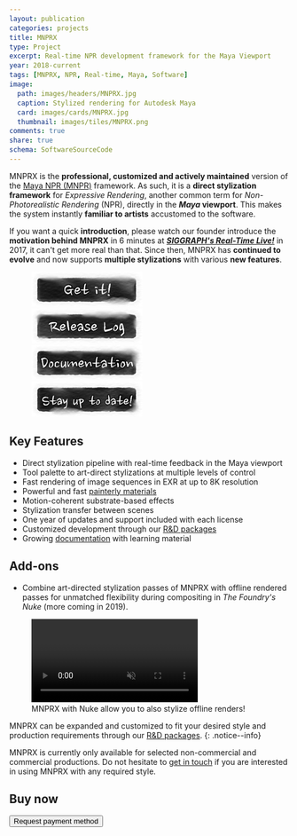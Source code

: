 ```yaml
---
layout: publication
categories: projects
title: MNPRX
type: Project
excerpt: Real-time NPR development framework for the Maya Viewport
year: 2018-current
tags: [MNPRX, NPR, Real-time, Maya, Software]
image:
  path: images/headers/MNPRX.jpg
  caption: Stylized rendering for Autodesk Maya
  card: images/cards/MNPRX.jpg
  thumbnail: images/tiles/MNPRX.png
comments: true
share: true
schema: SoftwareSourceCode
---
```


MNPRX is the **professional, customized and actively maintained** version of the [Maya NPR (MNPR)](../Maya-NPR) framework. As such, it is a **direct stylization framework** for _Expressive Rendering_, another common term for _Non-Photorealistic Rendering_ (NPR), directly in the **_Maya_ viewport**. This makes the system instantly **familiar to artists** accustomed to the software.

If you want a quick **introduction**, please watch our founder introduce the **motivation behind MNPRX** in 6 minutes at [**_SIGGRAPH's Real-Time Live!_**](https://youtu.be/hpuEdXn_M0Q?t=3214) in 2017, it can't get more real than that. Since then, MNPRX has **continued to evolve** and now supports **multiple stylizations** with various **new features**. 

<figure class="align-right mnprx-links">
	<a href="./get-it"><img src="/images/buttons/mnprx_getIt.jpg" alt="image"></a><br>
  <a href="./release-log"><img src="/images/buttons/mnprx_releaseLog.jpg" alt="image"></a><br>
  <a href="./docs"><img src="/images/buttons/mnprx_documentation.jpg" alt="image"></a><br>
  <a href="https://goo.gl/forms/dHDqfQsqY2wuVwXt1"><img src="/images/buttons/mnprx_stayUpToDate.jpg"   alt="image"></a>
</figure>

## Key Features

* Direct stylization pipeline with real-time feedback in the Maya viewport
* Tool palette to art-direct stylizations at multiple levels of control
* Fast rendering of image sequences in EXR at up to 8K resolution
* Powerful and fast [painterly materials](/projects/MNPRX/docs/uber/)
* Motion-coherent substrate-based effects
* Stylization transfer between scenes
* One year of updates and support included with each license
* Customized development through our [R&D packages](/services)
* Growing [documentation](.docs) with learning material

## Add-ons
* Combine art-directed stylization passes of MNPRX with offline rendered passes for unmatched flexibility during compositing in _The Foundry's Nuke_ (more coming in 2019).

<figure class="pull-center">
	<video autoplay loop muted playsinline>
	  <source src="/images/MNPRX/MNPRX-Arnold-12fps.mp4" type="video/mp4">
	</video>
	<figcaption>MNPRX with Nuke allow you to also stylize offline renders!</figcaption>
</figure>

MNPRX can be expanded and customized to fit your desired style and production requirements through our [R&D packages](/services).
{: .notice--info}

MNPRX is currently only available for selected non-commercial and commercial productions. Do not hesitate to [get in touch](/projects/MNPRX/get-it) if you are interested in using MNPRX with any required style.

## Buy now

<div id="dropin-container"></div>
<button id="submit-button">Request payment method</button>
<script>
  var button = document.querySelector('#submit-button');

  braintree.dropin.create({
    authorization: 'CLIENT_TOKEN_FROM_SERVER',
    container: '#dropin-container'
  }, function (createErr, instance) {
    button.addEventListener('click', function () {
      instance.requestPaymentMethod(function (err, payload) {
        // Submit payload.nonce to your server
      });
    });
  });
</script>